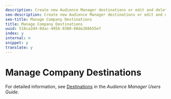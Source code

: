 ```yaml
---
description: Create new Audience Manager destinations or edit and delete existing destinations.
seo-description: Create new Audience Manager destinations or edit and delete existing destinations.
seo-title: Manage Company Destinations
title: Manage Company Destinations
uuid: 518ca2d4-0dac-495b-9380-88de268b55ef
index: y
internal: n
snippet: y
translate: y
---
```


# Manage Company Destinations

For detailed information, see [ Destinations](https://microsite.omniture.com/t2/help/en_US/demdex/index.html#Destinations) in the *Audience Manager Users Guide*. 

